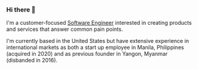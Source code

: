 ### Hi there 👋

<!--
**fmitra/fmitra** is a ✨ _special_ ✨ repository because its `README.md` (this file) appears on your GitHub profile.

Here are some ideas to get you started:

- 🔭 I’m currently working on ...
- 🌱 I’m currently learning ...
- 👯 I’m looking to collaborate on ...
- 🤔 I’m looking for help with ...
- 💬 Ask me about ...
- 📫 How to reach me: ...
- 😄 Pronouns: ...
- ⚡ Fun fact: ...
-->

I'm a customer-focused [Software Engineer](https://linkedin.com/in/francismitra) interested in creating products and services that answer common pain points.

I'm currently based in the United States but have extensive experience in international markets as both a start up employee in Manila, Philippines (acquired in 2020) and as previous founder in Yangon, Myanmar (disbanded in 2016).
